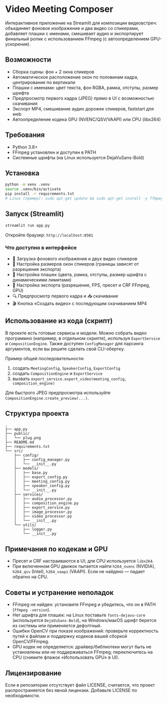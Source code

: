 # Video Meeting Composer

Интерактивное приложение на Streamlit для композиции видеовстреч: объединяет фоновое изображение и два видео со спикерами, добавляет плашки с именами, смешивает аудио и экспортирует финальный ролик с использованием FFmpeg (с автоопределением GPU-ускорения).

## Возможности

- Сборка сцены: фон + 2 окна спикеров
- Автоматическое расположение окон по половинам кадра, центрирование по вертикали
- Плашки с именами: цвет текста, фон RGBA, рамка, отступы, размер шрифта
- Предпросмотр первого кадра (JPEG) прямо в UI с возможностью скачивания
- Экспорт MP4, смешивание аудио дорожек спикеров, faststart для web
- Автоопределение кодека GPU (NVENC/QSV/VAAPI) или CPU (libx264)

## Требования

- Python 3.8+
- FFmpeg установлен и доступен в PATH
- Системные шрифты (на Linux используется DejaVuSans-Bold)

## Установка

```bash
python -m venv .venv
source .venv/bin/activate
pip install -r requirements.txt
# Linux (пример): sudo apt-get update && sudo apt-get install -y ffmpeg fonts-dejavu-core
```

## Запуск (Streamlit)

```bash
streamlit run app.py
```
Откройте браузер: `http://localhost:8501`

### Что доступно в интерфейсе
- 📁 Загрузка фонового изображения и двух видео спикеров
- 🎤 Настройка размеров окон спикеров (границы зависят от разрешения экспорта)
- 🎨 Настройка плашек (цвета, рамка, отступы, размер шрифта с динамическими лимитами)
- 📐 Настройка экспорта (разрешение, FPS, пресет и CRF FFmpeg, GPU)
- 🔍 Предпросмотр первого кадра и 📥 скачивание
- 🎬 Кнопка «Создать видео» с последующим скачиванием MP4

## Использование из кода (скрипт)

В проекте есть готовые сервисы и модели. Можно собрать видео программно (например, в отдельном скрипте), используя `ExportService` и `CompositionEngine`. Также доступен `ConfigManager` для парсинга аргументов, если вы решите сделать свой CLI-обертку.

Пример общей последовательности:
1) создать `MeetingConfig`, `SpeakerConfig`, `ExportConfig`
2) создать `CompositionEngine` и `ExportService`
3) вызвать `export_service.export_video(meeting_config, composition_engine)`

Для быстрого JPEG предпросмотра используйте `CompositionEngine.create_preview(...)`.

## Структура проекта

```
.
├── app.py
├── public/
│   └── plug.png
├── README.md
├── requirements.txt
└── src/
    ├── config/
    │   ├── config_manager.py
    │   └── __init__.py
    ├── models/
    │   ├── base.py
    │   ├── export_config.py
    │   ├── meeting_config.py
    │   ├── speaker_config.py
    │   └── __init__.py
    ├── services/
    │   ├── audio_processor.py
    │   ├── composition_engine.py
    │   ├── export_service.py
    │   ├── image_processor.py
    │   ├── video_processor.py
    │   └── __init__.py
    └── utils/
        ├── logger.py
        └── __init__.py
```

## Примечания по кодекам и GPU

- Пресет и CRF настраиваются в UI; для CPU используется `libx264`.
- При включенном GPU движок пытается найти `h264_nvenc` (NVIDIA), `h264_qsv` (Intel), `h264_vaapi` (VAAPI). Если не найдено — падает обратно на CPU.

## Советы и устранение неполадок

- FFmpeg не найден: установите FFmpeg и убедитесь, что он в PATH (`ffmpeg -version`).
- Нет шрифта для плашек: на Linux поставьте `fonts-dejavu-core` (используется `DejaVuSans-Bold`), на Windows/макОS шрифт берется из системы или применяется дефолтный.
- Ошибки OpenCV при показе изображений: проверьте корректность путей к файлам и поддержку кодеков вашей сборкой OpenCV/FFmpeg.
- GPU кодек не определяется: драйвер/библиотеки могут быть не установлены или не поддерживаться FFmpeg; переключитесь на CPU (снимите флажок «Использовать GPU» в UI).

## Лицензирование

Если в репозитории отсутствует файл LICENSE, считается, что проект распространяется без явной лицензии. Добавьте LICENSE по необходимости.